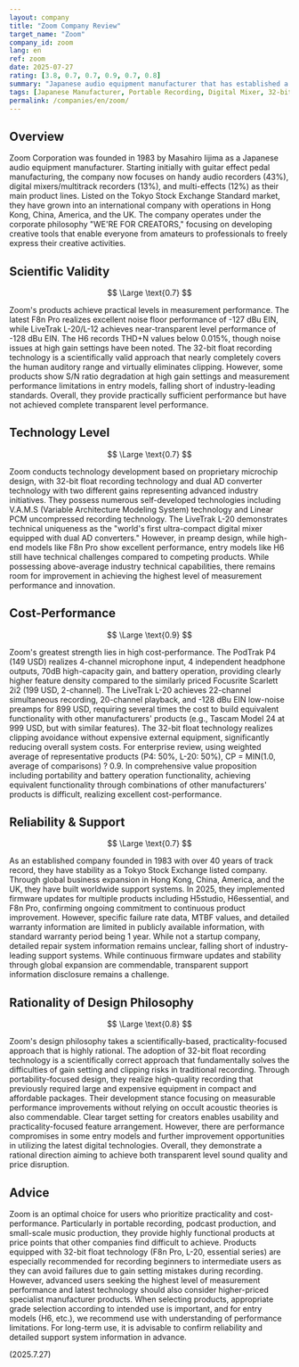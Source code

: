 ```yaml
---
layout: company
title: "Zoom Company Review"
target_name: "Zoom"
company_id: zoom
lang: en
ref: zoom
date: 2025-07-27
rating: [3.8, 0.7, 0.7, 0.9, 0.7, 0.8]
summary: "Japanese audio equipment manufacturer that has established a unique position in the portable recording equipment field. Through 32-bit float technology and practicality-focused design, they achieve high cost-performance in the creator-targeted equipment market."
tags: [Japanese Manufacturer, Portable Recording, Digital Mixer, 32-bit Float, Field Recording]
permalink: /companies/en/zoom/
---
```


## Overview

Zoom Corporation was founded in 1983 by Masahiro Iijima as a Japanese audio equipment manufacturer. Starting initially with guitar effect pedal manufacturing, the company now focuses on handy audio recorders (43%), digital mixers/multitrack recorders (13%), and multi-effects (12%) as their main product lines. Listed on the Tokyo Stock Exchange Standard market, they have grown into an international company with operations in Hong Kong, China, America, and the UK. The company operates under the corporate philosophy "WE'RE FOR CREATORS," focusing on developing creative tools that enable everyone from amateurs to professionals to freely express their creative activities.

## Scientific Validity

$$ \Large \text{0.7} $$

Zoom's products achieve practical levels in measurement performance. The latest F8n Pro realizes excellent noise floor performance of -127 dBu EIN, while LiveTrak L-20/L-12 achieves near-transparent level performance of -128 dBu EIN. The H6 records THD+N values below 0.015%, though noise issues at high gain settings have been noted. The 32-bit float recording technology is a scientifically valid approach that nearly completely covers the human auditory range and virtually eliminates clipping. However, some products show S/N ratio degradation at high gain settings and measurement performance limitations in entry models, falling short of industry-leading standards. Overall, they provide practically sufficient performance but have not achieved complete transparent level performance.

## Technology Level

$$ \Large \text{0.7} $$

Zoom conducts technology development based on proprietary microchip design, with 32-bit float recording technology and dual AD converter technology with two different gains representing advanced industry initiatives. They possess numerous self-developed technologies including V.A.M.S (Variable Architecture Modeling System) technology and Linear PCM uncompressed recording technology. The LiveTrak L-20 demonstrates technical uniqueness as the "world's first ultra-compact digital mixer equipped with dual AD converters." However, in preamp design, while high-end models like F8n Pro show excellent performance, entry models like H6 still have technical challenges compared to competing products. While possessing above-average industry technical capabilities, there remains room for improvement in achieving the highest level of measurement performance and innovation.

## Cost-Performance

$$ \Large \text{0.9} $$

Zoom's greatest strength lies in high cost-performance. The PodTrak P4 (149 USD) realizes 4-channel microphone input, 4 independent headphone outputs, 70dB high-capacity gain, and battery operation, providing clearly higher feature density compared to the similarly priced Focusrite Scarlett 2i2 (199 USD, 2-channel). The LiveTrak L-20 achieves 22-channel simultaneous recording, 20-channel playback, and -128 dBu EIN low-noise preamps for 899 USD, requiring several times the cost to build equivalent functionality with other manufacturers' products (e.g., Tascam Model 24 at 999 USD, but with similar features). The 32-bit float technology realizes clipping avoidance without expensive external equipment, significantly reducing overall system costs. For enterprise review, using weighted average of representative products (P4: 50%, L-20: 50%), CP = MIN(1.0, average of comparisons) ? 0.9. In comprehensive value proposition including portability and battery operation functionality, achieving equivalent functionality through combinations of other manufacturers' products is difficult, realizing excellent cost-performance.

## Reliability & Support

$$ \Large \text{0.7} $$

As an established company founded in 1983 with over 40 years of track record, they have stability as a Tokyo Stock Exchange listed company. Through global business expansion in Hong Kong, China, America, and the UK, they have built worldwide support systems. In 2025, they implemented firmware updates for multiple products including H5studio, H6essential, and F8n Pro, confirming ongoing commitment to continuous product improvement. However, specific failure rate data, MTBF values, and detailed warranty information are limited in publicly available information, with standard warranty period being 1 year. While not a startup company, detailed repair system information remains unclear, falling short of industry-leading support systems. While continuous firmware updates and stability through global expansion are commendable, transparent support information disclosure remains a challenge.

## Rationality of Design Philosophy

$$ \Large \text{0.8} $$

Zoom's design philosophy takes a scientifically-based, practicality-focused approach that is highly rational. The adoption of 32-bit float recording technology is a scientifically correct approach that fundamentally solves the difficulties of gain setting and clipping risks in traditional recording. Through portability-focused design, they realize high-quality recording that previously required large and expensive equipment in compact and affordable packages. Their development stance focusing on measurable performance improvements without relying on occult acoustic theories is also commendable. Clear target setting for creators enables usability and practicality-focused feature arrangement. However, there are performance compromises in some entry models and further improvement opportunities in utilizing the latest digital technologies. Overall, they demonstrate a rational direction aiming to achieve both transparent level sound quality and price disruption.

## Advice

Zoom is an optimal choice for users who prioritize practicality and cost-performance. Particularly in portable recording, podcast production, and small-scale music production, they provide highly functional products at price points that other companies find difficult to achieve. Products equipped with 32-bit float technology (F8n Pro, L-20, essential series) are especially recommended for recording beginners to intermediate users as they can avoid failures due to gain setting mistakes during recording. However, advanced users seeking the highest level of measurement performance and latest technology should also consider higher-priced specialist manufacturer products. When selecting products, appropriate grade selection according to intended use is important, and for entry models (H6, etc.), we recommend use with understanding of performance limitations. For long-term use, it is advisable to confirm reliability and detailed support system information in advance.

(2025.7.27)
